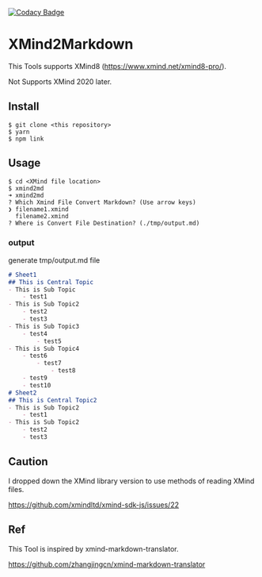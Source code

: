 [![Codacy Badge](https://app.codacy.com/project/badge/Grade/66a733d68ddf4ab982e88c1687ecf445)](https://www.codacy.com/gh/kusakabe-t/xmind2md/dashboard?utm_source=github.com&amp;utm_medium=referral&amp;utm_content=kusakabe-t/xmind2md&amp;utm_campaign=Badge_Grade)

# XMind2Markdown
This Tools supports XMind8 (https://www.xmind.net/xmind8-pro/).

Not Supports XMind 2020 later.

## Install
```shell
$ git clone <this repository>
$ yarn
$ npm link
```

## Usage
```shell
$ cd <XMind file location>
$ xmind2md
➜ xmind2md
? Which Xmind File Convert Markdown? (Use arrow keys)
❯ filename1.xmind 
  filename2.xmind 
? Where is Convert File Destination? (./tmp/output.md)
```

### output
generate tmp/output.md file

```markdown
# Sheet1
## This is Central Topic
- This is Sub Topic
    - test1
- This is Sub Topic2
    - test2
    - test3
- This is Sub Topic3
    - test4
        - test5
- This is Sub Topic4
    - test6
        - test7
            - test8
    - test9
    - test10
# Sheet2
## This is Central Topic2
- This is Sub Topic2
    - test1
- This is Sub Topic2
    - test2
    - test3
```

## Caution
I dropped down the XMind library version to use methods of reading XMind files.

https://github.com/xmindltd/xmind-sdk-js/issues/22

## Ref
This Tool is inspired by xmind-markdown-translator.

https://github.com/zhangjingcn/xmind-markdown-translator
